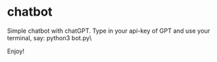 # chatbot

Simple chatbot with chatGPT. Type in your api-key of GPT and use your terminal, say: python3 bot.py\

Enjoy!
